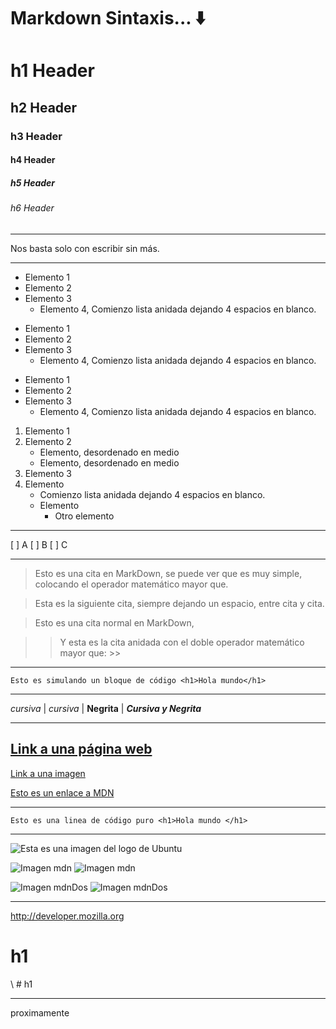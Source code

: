 # Markdown Sintaxis... ⬇️

<!--
    Desde el h1 al h6 con el operador #
    [ h1= # ],[ h2= ## ],[ h=3 ###] ,[ h=4 #### ],[ h=5 #####],[ h=6 ######]
-->

# h1 Header

## h2 Header

### h3 Header

#### h4 Header

##### h5 Header

###### h6 Header

---

<!--
  Esto es un <p>
 -->

Nos basta solo con escribir sin más.

---

<!--
    Listas desordenada, se puede utilizar los operadores: * , - , + cualquiera de esos tres.
 -->

- Elemento 1
- Elemento 2
- Elemento 3
  - Elemento 4, Comienzo lista anidada dejando 4 espacios en blanco.

* Elemento 1
* Elemento 2
* Elemento 3
  - Elemento 4, Comienzo lista anidada dejando 4 espacios en blanco.

- Elemento 1
- Elemento 2
- Elemento 3
  - Elemento 4, Comienzo lista anidada dejando 4 espacios en blanco.

<!--
    Listas ordenadas, hay que usar << número >> ejemplo: 1. y aquí el texto.
    también se puede utilizar en combinación con las lista desordenada.
 -->

1. Elemento 1
2. Elemento 2
   - Elemento, desordenado en medio
   - Elemento, desordenado en medio
3. Elemento 3
4. Elemento
   - Comienzo lista anidada dejando 4 espacios en blanco.
   - Elemento
     - Otro elemento

---

<!--
  Creando listas de verificación con el operador [x] Verificado, importante dejar un espacio vacía en las casillas vacías
-->

[ ] A
[ ] B
[ ] C

---

<!--
    Creando Citas con el operador: >
 -->

> Esto es una cita en MarkDown, se puede ver que es muy simple, colocando el operador matemático mayor que.

> Esta es la siguiente cita, siempre dejando un espacio, entre cita y cita.

<!--
    Creando Citas anidadas con el doble operador: >>
 -->

> Esto es una cita normal en MarkDown,

> > Y esta es la cita anidada con el doble operador matemático mayor que: >>

---

<!--
    Creando un bloque de texto, para definir código en Html por ejemplo. Se consigue con el operador ```, ~~~.
 -->

```
Esto es simulando un bloque de código <h1>Hola mundo</h1>
```

---

<!--
    Aquí las diferentes formas de llamar a las negritas y cursivas con los operadores * o _.
 -->

_cursiva_ | _cursiva_ | **Negrita** | **_Cursiva y Negrita_**

---

<!--
    Links o Enlaces en linea , se crean con los operadores:[]() ejemplo:[Aquí el texto a    mostrar](Aquí el enlace)
 -->

## [Link a una página web](https://developer.mozilla.org)

[Link a una imagen](https://www.noticierovallarta.com/wp-content/uploads/2022/03/Mozilla-lanza-MDN-Plus-la-version-mejorada-de-su-plataforma.jpg)

<!--
    Mejorando los Links o Enlaces en linea, para poder reutilizarlo en cualquier parte del código. con el operador [nombre que quiero darle al enlace][nombre de la referencia] Ejemplo: [][]
 -->

[mdn]: https://developer.mozilla.org

[Esto es un enlace a MDN][mdn]

---

<!--
    Código puro, se utiliza el operador `Texto`
 -->

`Esto es una linea de código puro <h1>Hola mundo </h1>`

---

 <!-- 
    Insertando imágenes con el operador 

    ![Texto alternativo](/ruta/a/la/img.png "Titulo alternativo").

    Es muy parecido a insertarla con un enlace, pero en este caso el enlace sería la ubicación de la imagen dentro del proyecto. Como se ve se puede incluir texto alternativo: Es lo que aparecería en caso de no cargar la imagen y título alternativo: Es lo que aparece cuando se deja el ratón encima de la imagen .
  -->

![Esta es una imagen del logo de Ubuntu](/img/Logo-Ubuntu.png "Este es el Título alt")

<!--
    Reutilización de imágenes, mejorando el código

    ![texto Alternativo][esta es la etiqueta a reutilizar]
    [Esta es la etiqueta reutilizada]: ruta de imagen "Título Alt"
 -->

<!-- Este apartado lo podemos declarar cuantas veces queramos -->

![Imagen mdn][imgmdn]
![Imagen mdn][imgmdn]

<!-- Esto solo de declara una sola vez -->

[imgmdn]: /img/imagenmdn.jpeg "Este es el titulo Alt"

![Imagen mdnDos][imgmdndos]
![Imagen mdnDos][imgmdndos]

[imgmdndos]: /img/imagenmdnDos.png "este es titulo alt "

---

<!--
  Links Automáticos, validos para mostrar una URL completa y se utilizan los operadores <URL>
 -->

<http://developer.mozilla.org>

<!--
  Podemos omitir markdown con el operador barra invertida \ Ejemplo \ # h1
 -->

# h1

\ # h1

---

<!--
  Tablas en Markdown
 -->

proximamente
